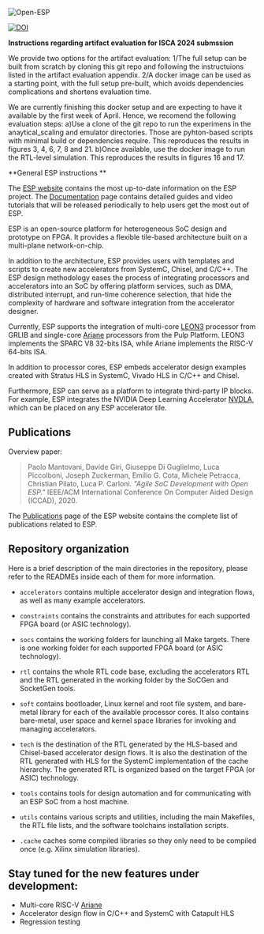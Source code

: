 ![Open-ESP](esp-logo-small.png)

[![DOI](https://zenodo.org/badge/190284572.svg)](https://zenodo.org/badge/latestdoi/190284572)


**Instructions regarding artifact evaluation for ISCA 2024 submssion**

We provide two options for the artifact evaluation:
1/The full setup can be built from scratch by cloning this git repo and following the instructuions listed in the artifact evaluation appendix.
2/A docker image can be used as a starting point, with the full setup pre-built, which avoids dependencies complications and shortens evaluation time.

We are currently finishing this docker setup and are expecting to have it available by the first week of April. Hence, we recomend the following evaluation steps:
a)Use a clone of the git repo to run the experimens in the anaytical_scaling and emulator directories. Those are pyhton-based scripts with minimal build or dependencies require. This reproduces the results in figures 3, 4, 6, 7, 8 and 21.
b)Once available, use the docker image to run the RTL-level simulation. This reproduces the results in figures 16 and 17.

**General ESP instructions **

The [ESP website](https://www.esp.cs.columbia.edu) contains the most
up-to-date information on the ESP project. The
[Documentation](https://www.esp.cs.columbia.edu/docs) page contains
detailed guides and video tutorials that will be released periodically
to help users get the most out of ESP.

ESP is an open-source platform for heterogeneous SoC design and
prototype on FPGA. It provides a flexible tile-based architecture
built on a multi-plane network-on-chip.

In addition to the architecture, ESP provides users with templates and
scripts to create new accelerators from SystemC, Chisel, and C/C++.
The ESP design methodology eases the process of integrating processors
and accelerators into an SoC by offering platform services, such as
DMA, distributed interrupt, and run-time coherence selection, that
hide the complexity of hardware and software integration from the
accelerator designer.

Currently, ESP supports the integration of multi-core
[LEON3](https://www.gaisler.com/index.php/downloads/leongrlib)
processor from GRLIB and single-core
[Ariane](https://github.com/pulp-platform/ariane) processors from the
Pulp Platform. LEON3 implements the SPARC V8 32-bits ISA, while Ariane
implements the RISC-V 64-bits ISA.

In addition to processor cores, ESP embeds accelerator design examples
created with Stratus HLS in SystemC, Vivado HLS in C/C++ and Chisel.

Furthermore, ESP can serve as a platform to integrate third-party IP
blocks.  For example, ESP integrates the NVIDIA Deep Learning
Accelerator [NVDLA](http://nvdla.org/), which can be placed on any ESP
accelerator tile.

## Publications

Overview paper:

> Paolo Mantovani, Davide Giri, Giuseppe Di Guglielmo, Luca
> Piccolboni, Joseph Zuckerman, Emilio G. Cota, Michele Petracca,
> Christian Pilato, Luca P. Carloni. _"Agile SoC Development with Open
> ESP."_ IEEE/ACM International Conference On Computer Aided Design
> (ICCAD), 2020.

The [Publications](https://www.esp.cs.columbia.edu/pubs) page of the
ESP website contains the complete list of publications related to ESP.

## Repository organization

Here is a brief description of the main directories in the repository,
please refer to the READMEs inside each of them for more information.

* `accelerators` contains multiple accelerator design and integration
  flows, as well as many example accelerators.

* `constraints` contains the constraints and attributes for each
  supported FPGA board (or ASIC technology).

* `socs` contains the working folders for launching all Make targets.
  There is one working folder for each supported FPGA board (or ASIC
  technology).

* `rtl` contains the whole RTL code base, excluding the accelerators
  RTL and the RTL generated in the working folder by the SoCGen and
  SocketGen tools.

* `soft` contains bootloader, Linux kernel and root file system, and
  bare-metal library for each of the available processor cores. It
  also contains bare-metal, user space and kernel space libraries for
  invoking and managing accelerators.

* `tech` is the destination of the RTL generated by the HLS-based and
  Chisel-based accelerator design flows. It is also the destination of
  the RTL generated with HLS for the SystemC implementation of the
  cache hierarchy. The generated RTL is organized based on the target
  FPGA (or ASIC) technology.

* `tools` contains tools for design automation and for communicating
  with an ESP SoC from a host machine.

* `utils` contains various scripts and utilities, including the main
  Makefiles, the RTL file lists, and the software toolchains
  installation scripts.

* `.cache` caches some compiled libraries so they only need to be
  compiled once (e.g. Xilinx simulation libraries).

## Stay tuned for the new features under development:

   - Multi-core RISC-V [Ariane](https://github.com/openhwgroup/cva6)
   - Accelerator design flow in C/C++ and SystemC with Catapult HLS
   - Regression testing
